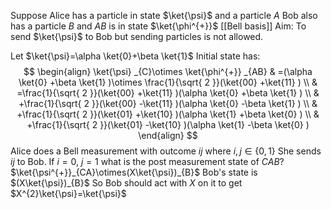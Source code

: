 Suppose Alice has a particle in state $\ket{\psi}$ and a particle $A$
Bob also has a particle $B$ and $AB$ is in state $\ket{\phi^{+}}$ [[Bell basis]]
Aim: To send $\ket{\psi}$ to Bob but sending particles is not allowed.

Let $\ket{\psi}=\alpha \ket{0}+\beta \ket{1}$
Initial state has:
$$
\begin{align}
\ket{\psi} _{C}\otimes \ket{\phi^{+}} _{AB} & =(\alpha \ket{0} +\beta \ket{1} )\otimes \frac{1}{\sqrt{ 2 }}(\ket{00} +\ket{11} ) \\
 & =\frac{1}{\sqrt{ 2 }}(\ket{00} +\ket{11} )(\alpha \ket{0} +\beta \ket{1} ) \\
 & +\frac{1}{\sqrt{ 2 }}(\ket{00} -\ket{11} )(\alpha \ket{0} -\beta \ket{1} ) \\
 & +\frac{1}{\sqrt{ 2 }}(\ket{01} +\ket{10} )(\alpha \ket{1} +\beta \ket{0} ) \\
 & +\frac{1}{\sqrt{ 2 }}(\ket{01} -\ket{10} )(\alpha \ket{1} -\beta \ket{0} )
\end{align}
$$
Alice does a Bell measurement with outcome $ij$ where $i,j\in \{ 0,1 \}$
She sends $ij$ to Bob.
If $i=0$, $j=1$ what is the post measurement state of $CAB$?
$\ket{\psi^{+}}_{CA}\otimes(X\ket{\psi})_{B}$
Bob's state is $(X\ket{\psi})_{B}$
So Bob should act with $X$ on it to get $X^{2}\ket{\psi}=\ket{\psi}$
